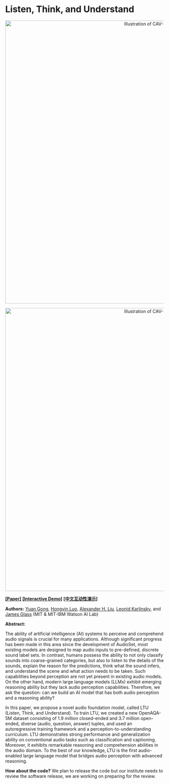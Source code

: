 # Listen, Think, and Understand
<p align="center"><img src="https://github.com/YuanGongND/ltu/blob/main/ltu.png?raw=true" alt="Illustration of CAV-MAE." width="900"/></p>

<p align="center"><img src="https://github.com/YuanGongND/ltu/blob/main/usage.gif?raw=true" alt="Illustration of CAV-MAE." width="900"/></p>

**[[Paper]](https://arxiv.org/abs/2305.10790)** **[[Interactive Demo]](https://a98b3bcfb59be0fe88.gradio.live)** **[[中文互动性演示]](https://40537508c2583459ce.gradio.live)**

**Authors:** [Yuan Gong](https://yuangongnd.github.io/), [Hongyin Luo](https://luohongyin.github.io/), [Alexander H. Liu](https://alexander-h-liu.github.io/), [Leonid Karlinsky](https://mitibmwatsonailab.mit.edu/people/leonid-karlinsky/), and [James Glass](https://people.csail.mit.edu/jrg/) (MIT & MIT-IBM Watson AI Lab)

**Abstract:** 

The ability of artificial intelligence (AI) systems to perceive and comprehend audio signals is crucial for many applications. Although significant progress has been made in this area since the development of AudioSet, most existing models are designed to map audio inputs to pre-defined, discrete sound label sets. In contrast, humans possess the ability to not only classify sounds into coarse-grained categories, but also to listen to the details of the sounds, explain the reason for the predictions, think what the sound infers, and understand the scene and what action needs to be taken. Such capabilities beyond perception are not yet present in existing audio models. On the other hand, modern large language models (LLMs) exhibit emerging reasoning ability but they lack audio perception capabilities. Therefore, we ask the question: can we build an AI model that has both audio perception and a reasoning ability?

In this paper, we propose a novel audio foundation model, called LTU (Listen, Think, and Understand). To train LTU, we created a new OpenAQA-5M dataset consisting of 1.9 million closed-ended and 3.7 million open-ended, diverse (audio, question, answer) tuples, and used an autoregressive training framework and a perception-to-understanding curriculum. LTU demonstrates strong performance and generalization ability on conventional audio tasks such as classification and captioning. Moreover, it exhibits remarkable reasoning and comprehension abilities in the audio domain. To the best of our knowledge, LTU is the first audio-enabled large language model that bridges audio perception with advanced reasoning.

**How about the code?**
We plan to release the code but our institute needs to review the software release, we are working on preparing for the review. 